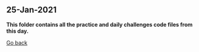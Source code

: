 ## **25-Jan-2021**
**This folder contains all the practice and daily challenges code files from this day.**


[Go back](https://github.com/sanketj0700/DSA)
